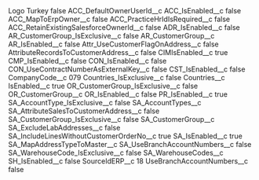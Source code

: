 <?xml version="1.0" encoding="UTF-8"?>
<CustomMetadata xmlns="http://soap.sforce.com/2006/04/metadata" xmlns:xsi="http://www.w3.org/2001/XMLSchema-instance" xmlns:xsd="http://www.w3.org/2001/XMLSchema">
    <label>Logo Turkey</label>
    <protected>false</protected>
    <values>
        <field>ACC_DefaultOwnerUserId__c</field>
        <value xsi:nil="true"/>
    </values>
    <values>
        <field>ACC_IsEnabled__c</field>
        <value xsi:type="xsd:boolean">false</value>
    </values>
    <values>
        <field>ACC_MapToErpOwner__c</field>
        <value xsi:type="xsd:boolean">false</value>
    </values>
    <values>
        <field>ACC_PracticeHrIdIsRequired__c</field>
        <value xsi:type="xsd:boolean">false</value>
    </values>
    <values>
        <field>ACC_RetainExistingSalesforceOwnerId__c</field>
        <value xsi:type="xsd:boolean">false</value>
    </values>
    <values>
        <field>ADR_IsEnabled__c</field>
        <value xsi:type="xsd:boolean">false</value>
    </values>
    <values>
        <field>AR_CustomerGroup_IsExclusive__c</field>
        <value xsi:type="xsd:boolean">false</value>
    </values>
    <values>
        <field>AR_CustomerGroup__c</field>
        <value xsi:nil="true"/>
    </values>
    <values>
        <field>AR_IsEnabled__c</field>
        <value xsi:type="xsd:boolean">false</value>
    </values>
    <values>
        <field>Attr_UseCustomerFlagOnAddress__c</field>
        <value xsi:type="xsd:boolean">false</value>
    </values>
    <values>
        <field>AttributeRecordsToCustomerAddress__c</field>
        <value xsi:type="xsd:boolean">false</value>
    </values>
    <values>
        <field>CIMIsEnabled__c</field>
        <value xsi:type="xsd:boolean">true</value>
    </values>
    <values>
        <field>CMP_IsEnabled__c</field>
        <value xsi:type="xsd:boolean">false</value>
    </values>
    <values>
        <field>CON_IsEnabled__c</field>
        <value xsi:type="xsd:boolean">false</value>
    </values>
    <values>
        <field>CON_UseContractNumberAsExternalKey__c</field>
        <value xsi:type="xsd:boolean">false</value>
    </values>
    <values>
        <field>CST_IsEnabled__c</field>
        <value xsi:type="xsd:boolean">false</value>
    </values>
    <values>
        <field>CompanyCode__c</field>
        <value xsi:type="xsd:string">079</value>
    </values>
    <values>
        <field>Countries_IsExclusive__c</field>
        <value xsi:type="xsd:boolean">false</value>
    </values>
    <values>
        <field>Countries__c</field>
        <value xsi:nil="true"/>
    </values>
    <values>
        <field>IsEnabled__c</field>
        <value xsi:type="xsd:boolean">true</value>
    </values>
    <values>
        <field>OR_CustomerGroup_IsExclusive__c</field>
        <value xsi:type="xsd:boolean">false</value>
    </values>
    <values>
        <field>OR_CustomerGroup__c</field>
        <value xsi:nil="true"/>
    </values>
    <values>
        <field>OR_IsEnabled__c</field>
        <value xsi:type="xsd:boolean">false</value>
    </values>
    <values>
        <field>PR_IsEnabled__c</field>
        <value xsi:type="xsd:boolean">true</value>
    </values>
    <values>
        <field>SA_AccountType_IsExclusive__c</field>
        <value xsi:type="xsd:boolean">false</value>
    </values>
    <values>
        <field>SA_AccountTypes__c</field>
        <value xsi:nil="true"/>
    </values>
    <values>
        <field>SA_AttributeSalesToCustomerAddress__c</field>
        <value xsi:type="xsd:boolean">false</value>
    </values>
    <values>
        <field>SA_CustomerGroup_IsExclusive__c</field>
        <value xsi:type="xsd:boolean">false</value>
    </values>
    <values>
        <field>SA_CustomerGroup__c</field>
        <value xsi:nil="true"/>
    </values>
    <values>
        <field>SA_ExcludeLabAddresses__c</field>
        <value xsi:type="xsd:boolean">false</value>
    </values>
    <values>
        <field>SA_IncludeLinesWithoutCustomerOrderNo__c</field>
        <value xsi:type="xsd:boolean">true</value>
    </values>
    <values>
        <field>SA_IsEnabled__c</field>
        <value xsi:type="xsd:boolean">true</value>
    </values>
    <values>
        <field>SA_MapAddressTypeToMaster__c</field>
        <value xsi:nil="true"/>
    </values>
    <values>
        <field>SA_UseBranchAccountNumbers__c</field>
        <value xsi:type="xsd:boolean">false</value>
    </values>
    <values>
        <field>SA_WarehouseCode_IsExclusive__c</field>
        <value xsi:type="xsd:boolean">false</value>
    </values>
    <values>
        <field>SA_WarehouseCodes__c</field>
        <value xsi:nil="true"/>
    </values>
    <values>
        <field>SH_IsEnabled__c</field>
        <value xsi:type="xsd:boolean">false</value>
    </values>
    <values>
        <field>SourceIdERP__c</field>
        <value xsi:type="xsd:string">18</value>
    </values>
    <values>
        <field>UseBranchAccountNumbers__c</field>
        <value xsi:type="xsd:boolean">false</value>
    </values>
</CustomMetadata>
